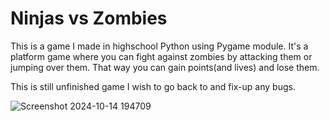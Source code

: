 # Ninjas vs Zombies
This is a game I made in highschool Python using Pygame module. It's a platform game where you can fight against zombies by attacking them or jumping over them. That way you can gain points(and lives) and lose them.

This is still unfinished game I wish to go back to and fix-up any bugs.

![Screenshot 2024-10-14 194709](https://github.com/user-attachments/assets/55fdfd61-4d38-49c0-84a2-abbb764d1365)

